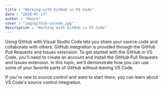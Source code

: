 ```yaml
---
title : "Working with GitHub in VS Code"
date : "2020-07-17"
author : "Mauro"
cover : "img/github-vscode.jpg"
description : "Working with GitHub in VS Code"
---
```


Using GitHub with Visual Studio Code lets you share your source code and collaborate with others. GitHub integration is provided through the GitHub Pull Requests and Issues extension. To get started with the GitHub in VS Code, you'll need to create an account and install the GitHub Pull Requests and Issues extension. In this topic, we'll demonstrate how you can use some of your favorite parts of GitHub without leaving VS Code.

If you're new to source control and want to start there, you can learn about VS Code's source control integration.

